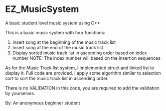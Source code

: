 # EZ_MusicSystem
A basic student level music system using C++

This is a basic music system with four functions:
1. Insert song at the beginning of the music track list
2. Insert song at the end of the music track list
3. Display sorted music track list in ascending order based on index number
NOTE: The index number will based on the insertion sequences

As for the Music Track list system, I implemented struct and linked list to display it. Full code are provided.
I apply some algorithm similar to selection sort to sort the music track list in ascending order.

There is no VALIDATION in this code, you are required to add the validation by yourselves. 

By: An anonymous beginner student
